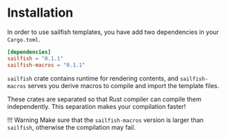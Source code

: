 # Installation

In order to use sailfish templates, you have add two dependencies in your `Cargo.toml`.

```toml
[dependencies]
sailfish = "0.1.1"
sailfish-macros = "0.1.1"
```

`sailfish` crate contains runtime for rendering contents, and `sailfish-macros` serves you derive macros to compile and import the template files.

These crates are separated so that Rust compiler can compile them independently. This separation makes your compilation faster!

!!! Warning
    Make sure that the `sailfish-macros` version is larger than `sailfish`, otherwise the compilation may fail.
